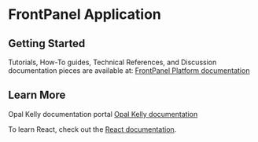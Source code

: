 # FrontPanel Application

## Getting Started

Tutorials, How-To guides, Technical References, and Discussion documentation pieces are available at: [FrontPanel Platform documentation](https://docs.opalkelly.com/fpsdk/frontpanel-platform-introduction/)


## Learn More

Opal Kelly documentation portal [Opal Kelly documentation](https://docs.opalkelly.com/fpsdk/samples-and-tools/)

To learn React, check out the [React documentation](https://reactjs.org/).
